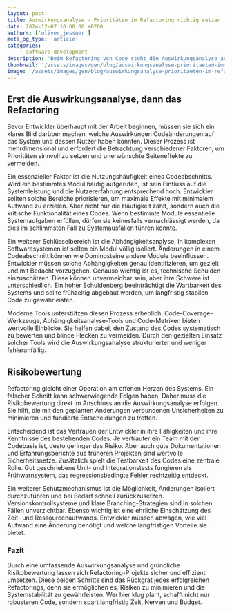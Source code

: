 ```yaml
---
layout: post
title: Auswirkungsanalyse - Prioritäten im Refactoring richtig setzen
date: 2024-12-07 10:00:00 +0200
authors: ['oliver_jessner']
meta_og_type: 'article'
categories:
    - software-development
description: 'Beim Refactoring von Code steht die Auswirkungsanalyse an erster Stelle. Sie ermöglicht es, fundierte Entscheidungen zu treffen, indem potenzielle Konsequenzen von Codeänderungen auf das System und die Nutzer bewertet werden.'
thumbnail: '/assets/images/gen/blog/auswirkungsanalyse-prioritaeten-im-refactoring/header_thumbnail.webp'
image: '/assets/images/gen/blog/auswirkungsanalyse-prioritaeten-im-refactoring/header.webp'
---
```


## Erst die Auswirkungsanalyse, dann das Refactoring

Bevor Entwickler überhaupt mit der Arbeit beginnen, müssen sie sich ein klares Bild darüber machen, welche Auswirkungen Codeänderungen auf das System und dessen Nutzer haben könnten. Dieser Prozess ist mehrdimensional und erfordert die Betrachtung verschiedener Faktoren, um Prioritäten sinnvoll zu setzen und unerwünschte Seiteneffekte zu vermeiden.

Ein essenzieller Faktor ist die Nutzungshäufigkeit eines Codeabschnitts. Wird ein bestimmtes Modul häufig aufgerufen, ist sein Einfluss auf die Systemleistung und die Nutzererfahrung entsprechend hoch. Entwickler sollten solche Bereiche priorisieren, um maximale Effekte mit minimalem Aufwand zu erzielen. Aber nicht nur die Häufigkeit zählt, sondern auch die kritische Funktionalität eines Codes. Wenn bestimmte Module essentielle Systemaufgaben erfüllen, dürfen sie keinesfalls vernachlässigt werden, da dies im schlimmsten Fall zu Systemausfällen führen könnte.

Ein weiterer Schlüsselbereich ist die Abhängigkeitsanalyse. In komplexen Softwaresystemen ist selten ein Modul völlig isoliert. Änderungen in einem Codeabschnitt können wie Dominosteine andere Module beeinflussen. Entwickler müssen solche Abhängigkeiten genau identifizieren, um gezielt und mit Bedacht vorzugehen. Genauso wichtig ist es, technische Schulden einzuschätzen. Diese können unvermeidbar sein, aber ihre Schwere ist unterschiedlich. Ein hoher Schuldenberg beeinträchtigt die Wartbarkeit des Systems und sollte frühzeitig abgebaut werden, um langfristig stabilen Code zu gewährleisten.

Moderne Tools unterstützen diesen Prozess erheblich. Code-Coverage-Werkzeuge, Abhängigkeitsanalyse-Tools und Code-Metriken bieten wertvolle Einblicke. Sie helfen dabei, den Zustand des Codes systematisch zu bewerten und blinde Flecken zu vermeiden. Durch den gezielten Einsatz solcher Tools wird die Auswirkungsanalyse strukturierter und weniger fehleranfällig.

## Risikobewertung

Refactoring gleicht einer Operation am offenen Herzen des Systems. Ein falscher Schnitt kann schwerwiegende Folgen haben. Daher muss die Risikobewertung direkt im Anschluss an die Auswirkungsanalyse erfolgen. Sie hilft, die mit den geplanten Änderungen verbundenen Unsicherheiten zu minimieren und fundierte Entscheidungen zu treffen.

Entscheidend ist das Vertrauen der Entwickler in ihre Fähigkeiten und ihre Kenntnisse des bestehenden Codes. Je vertrauter ein Team mit der Codebasis ist, desto geringer das Risiko. Aber auch gute Dokumentationen und Erfahrungsberichte aus früheren Projekten sind wertvolle Sicherheitsnetze. Zusätzlich spielt die Testbarkeit des Codes eine zentrale Rolle. Gut geschriebene Unit- und Integrationstests fungieren als Frühwarnsystem, das regressionsbedingte Fehler rechtzeitig entdeckt.

Ein weiterer Schutzmechanismus ist die Möglichkeit, Änderungen isoliert durchzuführen und bei Bedarf schnell zurückzusetzen. Versionskontrollsysteme und klare Branching-Strategien sind in solchen Fällen unverzichtbar. Ebenso wichtig ist eine ehrliche Einschätzung des Zeit- und Ressourcenaufwands. Entwickler müssen abwägen, wie viel Aufwand eine Änderung benötigt und welche langfristigen Vorteile sie bietet.

### Fazit

Durch eine umfassende Auswirkungsanalyse und gründliche Risikobewertung lassen sich Refactoring-Projekte sicher und effizient umsetzen. Diese beiden Schritte sind das Rückgrat jedes erfolgreichen Refactorings, denn sie ermöglichen es, Risiken zu minimieren und die Systemstabilität zu gewährleisten. Wer hier klug plant, schafft nicht nur robusteren Code, sondern spart langfristig Zeit, Nerven und Budget.

